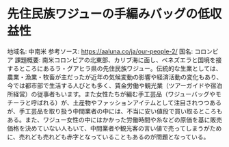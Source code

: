 # 先住民族ワジューの手編みバッグの低収益性

地域名: 中南米
参考ソース: https://aaluna.co/ja/our-people-2/
国名: コロンビア
課題概要: 南米コロンビアの北東部、カリブ海に面し、ベネズエラと国境を接するところにあるラ・グアヒラ県の先住民族ワジュー。伝統的な生業としては、農業・漁業・牧畜が主だったが近年の気候変動の影響や経済活動の変化もあり、今では都市部で生活する人びとも多く、賃金労働や観光業（ツアーガイドや宿泊所経営）の従事者もいます。また女性たちが編む手工芸品（ワジューバッグやモチーラと呼ばれる）が、土産物やファッションアイテムとして注目されつつあるが、手工芸品を取り扱う中間業者の中には、不当に安い値段で買い取るところもある。また、ワジュー女性の中にはかかった労働時間や糸などの原価を基に販売価格を決めていない人もいて、中間業者や観光客の言い値で売ってしまうがために、売れども売れども赤字となっていることもあるのが問題となっている。